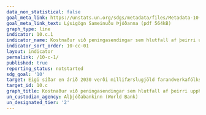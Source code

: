 ```yaml
---
data_non_statistical: false
goal_meta_link: https://unstats.un.org/sdgs/metadata/files/Metadata-10-0C-01.pdf
goal_meta_link_text: Lýsigögn Sameinuðu Þjóðanna (pdf 564kB)
graph_type: line
indicator: 10.c.1
indicator_name: Kostnaður við peningasendingar sem hlutfall af þeirri upphæð sem send er.
indicator_sort_order: 10-cc-01
layout: indicator
permalink: /10-c-1/
published: true
reporting_status: notstarted
sdg_goal: '10'
target: Eigi síðar en árið 2030 verði millifærslugjöld farandverkafólks komin niður fyrir 3% og lokum fyrir það skotið að peningasendingar hafi í för með sér hærri kostnað en 5%. 
target_id: 10.c
graph_title: Kostnaður við peningasendingar sem hlutfall af þeirri upphæð sem send er.
un_custodian_agency: Alþjóðabankinn (World Bank)
un_designated_tier: '2'
---
```

